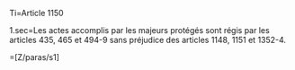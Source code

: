 Ti=Article 1150

1.sec=Les actes accomplis par les majeurs protégés sont régis par les articles 435, 465 et 494-9 sans préjudice des articles 1148, 1151 et 1352-4.

=[Z/paras/s1]